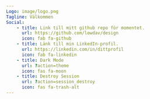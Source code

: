 ```yaml
---
Logo: image/logo.png
Tagline: Välkommen
Social:
    - title: Link till mitt github repo för momentet.
      url: https://github.com/lowdav/design
      icon: fab fa-github
    - title: Länk till min LinkedIn-profil.
      url: https://linkedin.com/in/dittprofil
      icon: fab fa-linkedin
    - title: Dark Mode
      url: ?action=theme
      icon: fas fa-moon
    - title: Destroy Session
      url: ?action=session_destroy
      icon: fas fa-trash-alt
---
```

